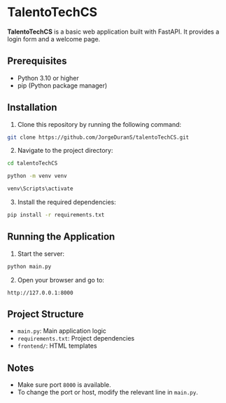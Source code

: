 # TalentoTechCS

**TalentoTechCS** is a basic web application built with FastAPI. It provides a login form and a welcome page.

## Prerequisites

- Python 3.10 or higher  
- pip (Python package manager)

## Installation

1. Clone this repository by running the following command:

```bash
git clone https://github.com/JorgeDuranS/talentoTechCS.git
```

2. Navigate to the project directory:

```bash
cd talentoTechCS
```

```bash
python -m venv venv
```

```bash
venv\Scripts\activate
```
3. Install the required dependencies:

```bash
pip install -r requirements.txt
```

## Running the Application

1. Start the server:

```bash
python main.py
```

2. Open your browser and go to:

```
http://127.0.0.1:8000
```

## Project Structure

- `main.py`: Main application logic  
- `requirements.txt`: Project dependencies  
- `frontend/`: HTML templates

## Notes

- Make sure port `8000` is available.
- To change the port or host, modify the relevant line in `main.py`.
